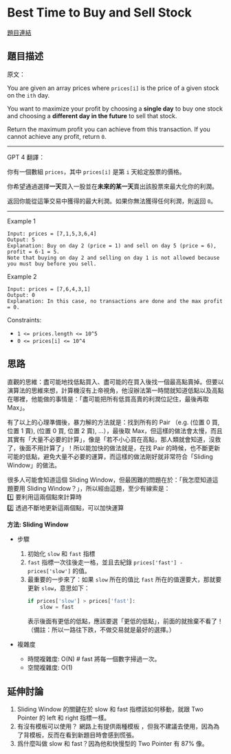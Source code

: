 # Best Time to Buy and Sell Stock  
[題目連結](https://leetcode.com/problems/best-time-to-buy-and-sell-stock/)

## 題目描述
原文：

You are given an array prices where `prices[i]` is the price of a given stock on the `ith` day.

You want to maximize your profit by choosing a **single day** to buy one stock and choosing a **different day in the future** to sell that stock.

Return the maximum profit you can achieve from this transaction. If you cannot achieve any profit, return `0`.

----

GPT 4 翻譯：

你有一個數組 `prices`，其中 `prices[i]` 是第 `i` 天給定股票的價格。

你希望通過選擇**一天**買入一股並在**未來的某一天**賣出該股票來最大化你的利潤。

返回你能從這筆交易中獲得的最大利潤。如果你無法獲得任何利潤，則返回 `0`。

----

Example 1
```
Input: prices = [7,1,5,3,6,4]
Output: 5
Explanation: Buy on day 2 (price = 1) and sell on day 5 (price = 6), profit = 6-1 = 5.
Note that buying on day 2 and selling on day 1 is not allowed because you must buy before you sell.
```

Example 2
```
Input: prices = [7,6,4,3,1]
Output: 0
Explanation: In this case, no transactions are done and the max profit = 0.
```

Constraints:

* `1 <= prices.length <= 10^5`
* `0 <= prices[i] <= 10^4`

## 思路

直觀的思維：盡可能地找低點買入、盡可能的在買入後找一個最高點賣掉。但要以演算法的思維來想，計算機沒有上帝視角，他沒辦法第一時間就知道低點以及高點在哪裡，他能做的事情是：「盡可能把所有低買高賣的利潤位記住，最後再取 Max」。

有了以上的心理準備後，暴力解的方法就是：找到所有的 Pair （e.g. (位置 0 買, 位置 1 賣), (位置 0 買, 位置 2 賣), ...），最後取 Max，但這樣的做法會太慢，而且其實有「大量不必要的計算」，像是「若不小心買在高點，那人類就會知道，沒救了，後面不用計算了」！所以能加快的做法就是，在找 Pair 的時候，也不斷更新可能的低點，避免大量不必要的運算，而這樣的做法剛好就非常符合「Sliding Window」的做法。

很多人可能會知道這個 Sliding Window，但最困難的問題在於：「我怎麼知道這題要用 Sliding Window？」，所以經由這題，至少有線索是：    
1️⃣ 要利用這兩個點來計算時  
2️⃣ 透過不斷地更新這兩個點，可以加快運算  

**方法: Sliding Window**

* 步驟
    1. 初始化 `slow` 和 `fast` 指標
    2. `fast` 指標一次往後走一格，並且去紀錄 `prices['fast'] - prices['slow']` 的值。
    3. 最重要的一步來了：如果 `slow` 所在的值比 `fast` 所在的值還要大，那就要更新 `slow`，意思如下：
        ```python
        if prices['slow'] > prices['fast']:
            slow = fast
        ```
        表示後面有更低的低點，應該要選「更低的低點」，前面的就捨棄不看了！（備註：所以一路往下跌，不做交易就是最好的選擇。）

* 複雜度
    * 時間複雜度: O(N) # fast 將每一個數字掃過一次。
    * 空間複雜度: O(1)


## 延伸討論
1. Sliding Window 的關鍵在於 slow 和 fast 指標該如何移動，就跟 Two Pointer 的 left 和 right 指標一樣。  
2. 有沒有模板可以使用？ 網路上有提供兩種模板 ，但我不建議去使用，因為為了背模板，反而在看到新題目時會感到慌張。  
3. 爲什麼叫做 slow 和 fast？因為他和快慢型的 Two Pointer 有 87% 像。  